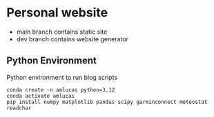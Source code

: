 # Personal website

* main branch contains static site
* dev branch contains website generator


## Python Environment

Python environment to run blog scripts

```
conda create -n amlucas python=3.12
conda activate amlucas
pip install numpy matplotlib pandas scipy garminconnect meteostat readchar
```
